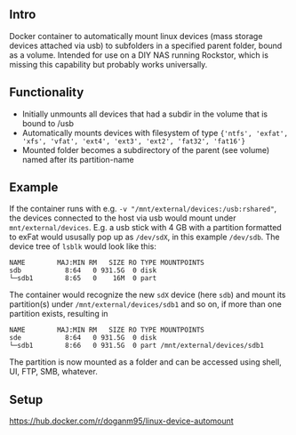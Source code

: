 ## Intro
Docker container to automatically mount linux devices (mass storage devices attached via usb) to subfolders in a specified parent folder, bound as a volume.
Intended for use on a DIY NAS running Rockstor, which is missing this capability but probably works universally.

## Functionality
- Initially unmounts all devices that had a subdir in the volume that is bound to /usb
- Automatically mounts devices with filesystem of type `{'ntfs', 'exfat', 'xfs', 'vfat', 'ext4', 'ext3', 'ext2', 'fat32', 'fat16'}`
- Mounted folder becomes a subdirectory of the parent (see volume) named after its partition-name

## Example
If the container runs with e.g. `-v "/mnt/external/devices:/usb:rshared"`, the devices connected to the host via usb would mount under `mnt/external/devices`.
E.g. a usb stick with 4 GB with a partition formatted to exFat would ususally pop up as `/dev/sdX`, in this example `/dev/sdb`. The device tree of `lsblk` would look like this:
```
NAME        MAJ:MIN RM   SIZE RO TYPE MOUNTPOINTS
sdb           8:64   0 931.5G  0 disk
└─sdb1        8:65   0    16M  0 part
```
The container would recognize the new `sdX` device (here `sdb`) and mount its partition(s) under `/mnt/external/devices/sdb1` and so on, if more than one partition exists, resulting in
```
NAME        MAJ:MIN RM   SIZE RO TYPE MOUNTPOINTS
sde           8:64   0 931.5G  0 disk
└─sdb1        8:66   0 931.5G  0 part /mnt/external/devices/sdb1
```
The partition is now mounted as a folder and can be accessed using shell, UI, FTP, SMB, whatever.

## Setup
https://hub.docker.com/r/doganm95/linux-device-automount
